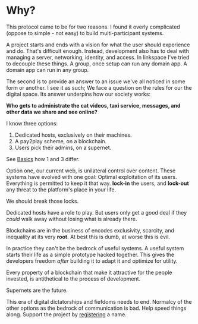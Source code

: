 # Why?

This protocol came to be for two reasons.
I found it overly complicated (oppose to simple - not easy) to build multi-participant systems.

A project starts and ends with a vision for what the user should experience and do.
That's difficult enough.
Instead, development also has to deal with managing a server, networking, identity, and access.
In linkspace I've tried to decouple these things.
A group, once setup can run any domain app. A domain app can run in any group.

The second is to provide an answer to an issue we've all noticed in some form or another.
I see it as such;
We face a question on the rules for our the digital space. Its answer underpins how our society works:

**Who gets to __administrate__ the cat videos, taxi service, messages, and other data we share and see online?**

I know three options:

1. Dedicated hosts, exclusively on their machines.
2. A pay2play scheme, on a blockchain.
3. Users pick their admins, on a supernet.

See [Basics](./basics.html) how 1 and 3 differ.

Option one, our current web, is unilateral control over content.
These systems have evolved with one goal:
Optimal exploitation of its users. Everything is permitted to keep it that way.
**lock-in** the users, and **lock-out** any threat to the platform's place in your life.

We should break those locks.

Dedicated hosts have a role to play.
But users only get a good deal if they _could_ walk away without losing what is already there.

Blockchains are in the business of encodes exclusivity, scarcity, and inequality at its very **root**.
At best this is dumb, at worse this is evil.

In practice they can't be the bedrock of useful systems.
A useful system starts their life as a simple prototype hacked together.
This gives the developers freedom _after_ building it to adapt it and optimize for utility.

Every property of a blockchain that make it attractive for the people invested, is antithetical to the process of development.

Supernets are the future.

This era of digital dictatorships and fiefdoms needs to end.
Normalcy of the other options as the bedrock of communication is bad.
Help speed things along.
Support the project by [registering](./lns.html) a name.

